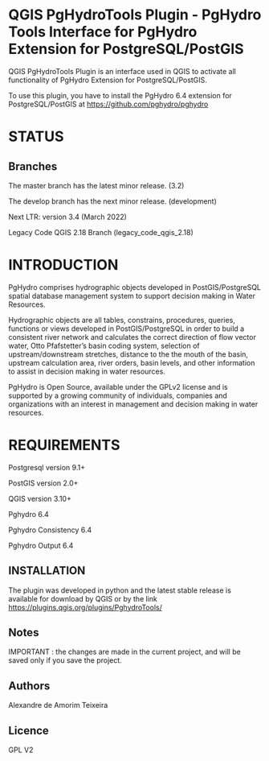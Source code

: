 # QGIS PgHydroTools Plugin - PgHydro Tools Interface for PgHydro Extension for PostgreSQL/PostGIS

QGIS PgHydroTools Plugin is an interface used in QGIS to activate all functionality of PgHydro Extension for PostgreSQL/PostGIS.

To use this plugin, you have to install the PgHydro 6.4 extension for PostgreSQL/PostGIS at https://github.com/pghydro/pghydro

# STATUS

## Branches

The master branch has the latest minor release. (3.2)

The develop branch has the next minor release. (development)

Next LTR: version 3.4 (March 2022)

Legacy Code QGIS 2.18 Branch (legacy_code_qgis_2.18)

# INTRODUCTION

PgHydro comprises hydrographic objects developed in PostGIS/PostgreSQL spatial database management system to support decision making in Water Resources.

Hydrographic objects are all  tables, constrains, procedures, queries, functions or views developed in PostGIS/PostgreSQL in order to build a consistent river network and calculates the correct direction of flow vector water, Otto Pfafstetter’s basin coding system, selection of  upstream/downstream stretches, distance to the the mouth of the basin, upstream calculation area, river orders, basin levels, and other information to assist in decision making in water resources.

PgHydro is Open Source, available under the GPLv2 license and is supported by a growing community of individuals, companies and organizations with an interest in management and decision making in water resources.

# REQUIREMENTS

Postgresql version 9.1+

PostGIS version 2.0+

QGIS version 3.10+

Pghydro 6.4

Pghydro Consistency 6.4

Pghydro Output 6.4

## INSTALLATION

The plugin was developed in python and the latest stable release is available for download by QGIS or by the link https://plugins.qgis.org/plugins/PghydroTools/

## Notes

IMPORTANT : the changes are made in the current project, and will be saved only if you save the project.

## Authors

Alexandre de Amorim Teixeira

## Licence

GPL V2
